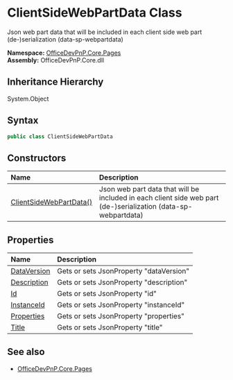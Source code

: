# ClientSideWebPartData Class
 Json web part data that will be included in each client side web part (de-)serialization (data-sp-webpartdata)   

**Namespace:** [OfficeDevPnP.Core.Pages](OfficeDevPnP.Core.Pages.md)  
**Assembly:** OfficeDevPnP.Core.dll  
## Inheritance Hierarchy
System.Object  
## Syntax
```C#
public class ClientSideWebPartData
```
## Constructors
|**Name**|**Description**|
|:-----|:-----|
| [ClientSideWebPartData()](OfficeDevPnP.Core.Pages.ClientSideWebPartData.ctor1.md) |  Json web part data that will be included in each client side web part (de-)serialization (data-sp-webpartdata) 
## Properties
|**Name**|**Description**|
|:-----|:-----|
| [DataVersion](OfficeDevPnP.Core.Pages.ClientSideWebPartData.DataVersion.md) | Gets or sets JsonProperty "dataVersion"
| [Description](OfficeDevPnP.Core.Pages.ClientSideWebPartData.Description.md) | Gets or sets JsonProperty "description"
| [Id](OfficeDevPnP.Core.Pages.ClientSideWebPartData.Id.md) | Gets or sets JsonProperty "id"
| [InstanceId](OfficeDevPnP.Core.Pages.ClientSideWebPartData.InstanceId.md) | Gets or sets JsonProperty "instanceId"
| [Properties](OfficeDevPnP.Core.Pages.ClientSideWebPartData.Properties.md) | Gets or sets JsonProperty "properties"
| [Title](OfficeDevPnP.Core.Pages.ClientSideWebPartData.Title.md) | Gets or sets JsonProperty "title"
## See also
- [OfficeDevPnP.Core.Pages](OfficeDevPnP.Core.Pages.md)
